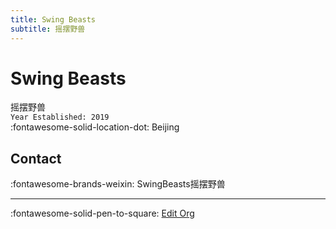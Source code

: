 ```yaml
---
title: Swing Beasts
subtitle: 摇摆野兽
---
```


# Swing Beasts

摇摆野兽  
`Year Established: 2019`  
:fontawesome-solid-location-dot: Beijing  


## Contact

:fontawesome-brands-weixin: SwingBeasts摇摆野兽  

---

:fontawesome-solid-pen-to-square: [Edit Org](https://github.com/swingdance/orgs/issues/new?assignees=&labels=update+org&projects=&template=03-update_entity.yml&title=Update%20Org%3A%20zh_CN%20%E2%80%A2%20Swing%20Beasts&region=zh_CN&id=swing-beasts&name=Swing%20Beasts)
